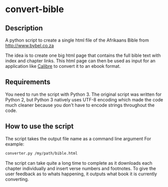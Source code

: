 # convert-bible
## Description
A python script to create a single html file of the Afrikaans Bible from http://www.bybel.co.za

The idea is to create one big html page that contains the full bible text with index and chapter links. This html page can then be used as input for an application like [Calibre](http://calibre-ebook.com/) to convert it to an ebook format.

## Requirements
You need to run the script with Python 3.
The original script was written for Python 2, but Python 3 natively uses UTF-8 encoding which made the code much cleaner because you don't have to encode strings throughout the code.

## How to use the script
The script takes the output file name as a command line argument
For example:
```lisp
converter.py /my/path/bible.html
```

The script can take quite a long time to complete as it downloads each chapter individually and insert verse numbers and footnotes. To give the user feedback as to whats happening, it outputs what book it is currently converting.

